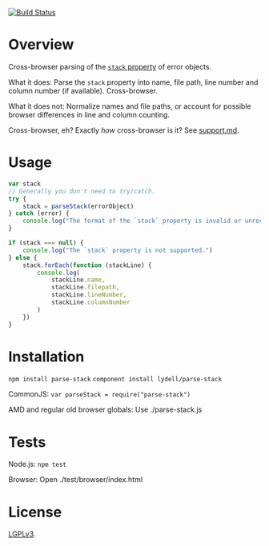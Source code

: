 [![Build Status](https://travis-ci.org/lydell/parse-stack.png?branch=master)](https://travis-ci.org/lydell/parse-stack)

Overview
========

Cross-browser parsing of the [`stack` property][stack] of error objects.

What it does: Parse the `stack` property into name, file path, line number and column number (if
available). Cross-browser.

What it does not: Normalize names and file paths, or account for possible browser differences in
line and column counting.

Cross-browser, eh? Exactly _how_ cross-browser is it? See [support.md](support/support.md).

[stack]: https://developer.mozilla.org/en-US/docs/Web/JavaScript/Reference/Global_Objects/Error/Stack


Usage
=====

```javascript
var stack
// Generally you don't need to try/catch.
try {
	stack = parseStack(errorObject)
} catch (error) {
	console.log("The format of the `stack` property is invalid or unrecognized by `parseStack`.")
}

if (stack === null) {
	console.log("The `stack` property is not supported.")
} else {
	stack.forEach(function (stackLine) {
		console.log(
			stackLine.name,
			stackLine.filepath,
			stackLine.lineNumber,
			stackLine.columnNumber
		)
	})
}
```


Installation
============

`npm install parse-stack`
`component install lydell/parse-stack`

CommonJS: `var parseStack = require("parse-stack")`

AMD and regular old browser globals: Use ./parse-stack.js


Tests
=====

Node.js: `npm test`

Browser: Open ./test/browser/index.html


License
=======

[LGPLv3](COPYING).
